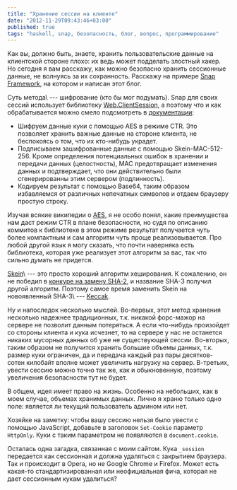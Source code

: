 ```yaml
---
title: "Хранение сессии на клиенте"
date: "2012-11-29T09:43:46+03:00"
published: true
tags: "haskell, snap, безопасность, блог, вопрос, программирование"
---
```


Как вы, должно быть, знаете, хранить пользовательские данные на клиентской стороне плохо: их ведь может подделать
злостный хакер. Но сегодня я вам расскажу, как можно безопасно хранить сессионные данные, не волнуясь за их сохранность.
Расскажу на примере [Snap Framework](http://snapframework.com/), на котором и написан этот блог.

Суть метода\ --- шифрование (кто бы мог подумать). Snap для своих сессий использует библиотеку
[Web.ClientSession](https://github.com/yesodweb/clientsession), а поэтому что и как обрабатывается можно смело
подсмотреть в [документации](http://hackage.haskell.org/package/clientsession):

* Шифруем данные куки с помощью AES в режиме CTR. Это позволяет хранить важные данные на стороне клиента, не беспокоясь
  о том, что их кто-нибудь украдет.
* Подписываем зашифрованные данные с помощью Skein-MAC-512-256. Кроме определения потенциальных ошибок в хранении и
  передачи данных (целостность), MAC предотвращает изменения данных и подтверждает, что они действительно были
  сгенерированны этим сервером (подлинность).
* Кодируем результат с помощью Base64, таким образом избавляемся от различных непечатных символов и отдаем браузеру
  простую строку.

Изучая всякие википедии о [AES](http://en.wikipedia.org/wiki/Advanced_Encryption_Standard), я не особо понял, какие
преимущества нам даст режим CTR в плане безопасности, но судя по описанию коммитов к библиотеке в этом режиме результат
получается чуть более компактным и сам алгоритм чуть проще реализовывается. Про любой другой язык я могу сказать, что
почти наверняка есть библиотека, которая уже реализует этот алгоритм за вас, так что сильно думать не придется.

[Skein](http://en.wikipedia.org/wiki/Skein_(hash_function))\ --- это просто хороший алгоритм хеширования. К сожалению, он
не победил в [конкуре на замену SHA-2](http://en.wikipedia.org/wiki/NIST_hash_function_competition), и название SHA-3
получил другой алгоритм. Поэтому самое время заменить Skein на новоявленный SHA-3\ ---
[Keccak](http://en.wikipedia.org/wiki/SHA-3).

Ну и напоследок несколько мыслей. Во-первых, этот метод хранения несколько надежнее традиционных, т.к. никакой
форс-мажор на сервере не позволит данным потеряться. А если что-нибудь произойдет со стороны клиента и кука исчезнет,
то на сервере у нас не останется никаких мусорных данных об уже не существующей сессии. Во-вторых, таким образом
не получится хранить большие объемы данных, т.к. размер куки ограничен, да и передача каждый раз пары десятков-сотен
килобайт вполне может увеличить нагрузку на сервер. В-третьих, увести сессию можно точно так же, как и обыкновенную,
поэтому увеличения безопасности тут не будет.

В общем, идея имеет право на жизнь. Особенно на небольших, как в моем случае, объемах хранимых данных. Лично я храню
только одно поле: является ли текущий пользователь админом или нет.

Хозяйке на заметку: чтобы вашу сессию нельзя было увести с помощью JavaScript, добавьте в заголовок `Set-Cookie`
параметр `HttpOnly`. Куки с таким параметром не появляются в `document.cookie`.

Осталась одна загадка, связанная с моим сайтом. Кука `_session` передается как сессионная и должна удаляться
с закрытием браузера. Так и происходит в Opera, но не Google Chrome и Firefox. Может есть какая-то стандартизированная
или неофициальная фича, которая не дает сессионным кукам удалиться?
